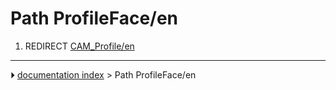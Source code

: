 # Path ProfileFace/en
1.  REDIRECT [CAM_Profile/en](CAM_Profile/en.md)



---
⏵ [documentation index](../README.md) > Path ProfileFace/en
